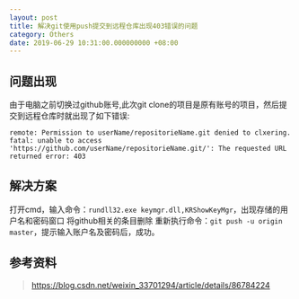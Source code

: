 ```yaml
---
layout: post
title: 解决git使用push提交到远程仓库出现403错误的问题
category: Others
date: 2019-06-29 10:31:00.000000000 +08:00
---
```



## 问题出现
由于电脑之前切换过github账号,此次git clone的项目是原有账号的项目，然后提交到远程仓库时就出现了如下错误:
```
remote: Permission to userName/repositorieName.git denied to clxering.
fatal: unable to access 'https://github.com/userName/repositorieName.git/': The requested URL returned error: 403
```

## 解决方案
打开cmd，输入命令：`rundll32.exe keymgr.dll,KRShowKeyMgr`，出现存储的用户名和密码窗口
将github相关的条目删除
重新执行命令：`git push -u origin master`，提示输入账户名及密码后，成功。

## 参考资料

> <https://blog.csdn.net/weixin_33701294/article/details/86784224>

